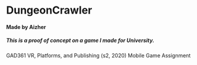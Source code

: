 # DungeonCrawler
#### Made by Aizher

##### This is a proof of concept on a game I made for University.
GAD361 VR, Platforms, and Publishing (s2, 2020)
Mobile Game Assignment
